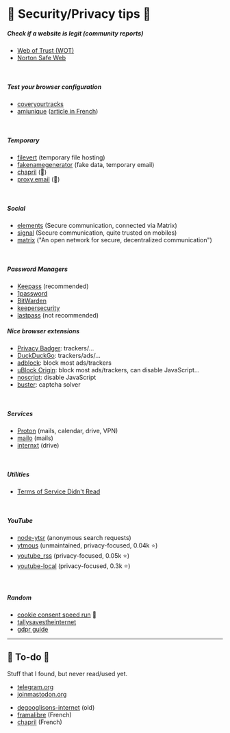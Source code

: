 # 🐉 Security/Privacy tips 🐉

<div class="row row-cols-lg-2"><div>

##### Check if a website is legit (community reports)

* [Web of Trust (WOT)](https://www.mywot.com/)
* [Norton Safe Web](https://fr.norton.com/feature/safe-web)

<br>

##### Test your browser configuration

* [coveryourtracks](https://coveryourtracks.eff.org/)
* [amiunique](https://www.amiunique.org/fp) ([article in French](https://wonderfall.space/empreinte-numerique/))

<br>

##### Temporary

* [filevert](https://filevert.fr/) (temporary file hosting)
* [fakenamegenerator](https://en.fakenamegenerator.com/) (fake data, temporary email)
* [chapril](https://drop.chapril.org/) (👻)
* [proxy.email](https://play.google.com/store/apps/details?id=org.proxy.email) (👻)

<br>

##### Social

* [elements](https://element.io/) (Secure communication, connected via Matrix)
* [signal](https://signal.org/en/) (Secure communication, quite trusted on mobiles)
* [matrix](https://matrix.org/) ("An open network for secure, decentralized communication")

<br>

##### Password Managers

* [Keepass](https://keepass.info/) (recommended)
* [1password](https://1password.com/)
* [BitWarden](https://bitwarden.com/)
* [keepersecurity](https://www.keepersecurity.com/)
* [lastpass](https://www.lastpass.com/) (not recommended)
</div><div>

##### Nice browser extensions

* [Privacy Badger](https://www.eff.org/pages/privacy-badger): trackers/...
* [DuckDuckGo](https://duckduckgo.com/app): trackers/ads/...
* [adblock](https://adblockplus.org/): block most ads/trackers
* [uBlock Origin](https://ublockorigin.com/): block most ads/trackers, can disable JavaScript...
* [noscript](https://noscript.net/): disable JavaScript
* [buster](https://github.com/dessant/buster): captcha solver

<br>

##### Services

* [Proton](https://proton.me/) (mails, calendar, drive, VPN)
* [mailo](https://www.mailo.com/) (mails)
* [internxt](https://internxt.com/) (drive)

<br>

##### Utilities

* [Terms of Service Didn't Read](https://tosdr.org/)

<br>

##### YouTube

* [node-ytsr](https://github.com/TimeForANinja/node-ytsr/) (anonymous search requests)
* [ytmous](https://github.com/ytmous/ytmous) (unmaintained, privacy-focused, 0.04k ⭐)
* [youtube_rss](https://github.com/SimonDaNinja/youtube_rss) (privacy-focused, 0.05k ⭐)
* [youtube-local](https://github.com/user234683/youtube-local) (privacy-focused, 0.3k ⭐)

<br>

##### Random

* [cookie consent speed run](https://cookieconsentspeed.run/) 🤩
* [tallysavestheinternet](https://tallysavestheinternet.com/)
* [gdpr guide](https://gdpr.eu/)
</div></div>

<hr class="sep-both">

## 👻 To-do 👻

Stuff that I found, but never read/used yet.

<div class="row row-cols-lg-2"><div>

* [telegram.org](https://telegram.org/)
* [joinmastodon.org](https://joinmastodon.org/)
</div><div>

* [degooglisons-internet](https://degooglisons-internet.org/en/alternatives/) (old)
* [framalibre](https://framalibre.org/) (French)
* [chapril](https://www.chapril.org/-services-.html) (French)
</div></div>